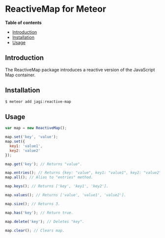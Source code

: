 
# ReactiveMap for Meteor

**Table of contents**

- [Introduction](#introduction)
- [Installation](#installation)
- [Usage](#usage)

## Introduction

The ReactiveMap package introduces a reactive version of the JavaScript Map container.

## Installation

```sh
$ meteor add jagi:reactive-map
```

## Usage

```js
var map = new ReactiveMap();

map.set('key', 'value');
map.set({
  key1: 'value1',
  key2: 'value2'
});

map.get('key'); // Returns "value".

map.entries(); // Returns {key: "value", key1: "value1", key2: "value2"}.
map.all(); // Alias to "entries" method.

map.keys(); // Returns ['key', 'key1', 'key2'].

map.values(); // Returns ['value', 'value1', 'value2'].

map.size(); // Returns 3.

map.has('key'); // Return true.

map.delete('key'); // Deletes "key".

map.clear(); // Clears map.
```
